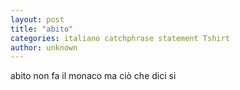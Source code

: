 ```yaml
---
layout: post
title: "abito"
categories: italiano catchphrase statement Tshirt
author: unknown
---
```


abito non fa il monaco ma ciò che dici si
